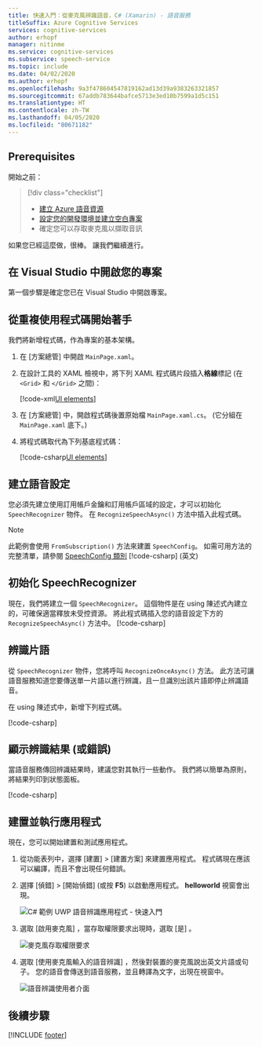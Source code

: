 ```yaml
---
title: 快速入門：從麥克風辨識語音，C# (Xamarin) - 語音服務
titleSuffix: Azure Cognitive Services
services: cognitive-services
author: erhopf
manager: nitinme
ms.service: cognitive-services
ms.subservice: speech-service
ms.topic: include
ms.date: 04/02/2020
ms.author: erhopf
ms.openlocfilehash: 9a3f478604547819162ad13d39a9383263321857
ms.sourcegitcommit: 67addb783644bafce5713e3ed10b7599a1d5c151
ms.translationtype: HT
ms.contentlocale: zh-TW
ms.lasthandoff: 04/05/2020
ms.locfileid: "80671182"
---
```

## <a name="prerequisites"></a>Prerequisites

開始之前：

> [!div class="checklist"]
> * [建立 Azure 語音資源](../../../../get-started.md)
> * [設定您的開發環境並建立空白專案](../../../../quickstarts/setup-platform.md?tabs=uwp&pivots=programming-language-csharp)
> * 確定您可以存取麥克風以擷取音訊

如果您已經這麼做，很棒。 讓我們繼續進行。

## <a name="open-your-project-in-visual-studio"></a>在 Visual Studio 中開啟您的專案

第一個步驟是確定您已在 Visual Studio 中開啟專案。

## <a name="start-with-some-boilerplate-code"></a>從重複使用程式碼開始著手

我們將新增程式碼，作為專案的基本架構。

1. 在 [方案總管]  中開啟 `MainPage.xaml`。

2. 在設計工具的 XAML 檢視中，將下列 XAML 程式碼片段插入**格線**標記 (在 `<Grid>` 和 `</Grid>` 之間)：

   [!code-xml[UI elements](~/samples-cognitive-services-speech-sdk/quickstart/csharp/uwp/from-microphone/helloworld/MainPage.xaml#StackPanel)]

3. 在 [方案總管]  中，開啟程式碼後置原始檔 `MainPage.xaml.cs`。 (它分組在 `MainPage.xaml` 底下。)

4. 將程式碼取代為下列基底程式碼：

   [!code-csharp[UI elements](~/samples-cognitive-services-speech-sdk/quickstart/csharp/uwp/from-microphone/helloworld/MainPage.xaml.cs?range=6-50,55-56,94-154)]

## <a name="create-a-speech-configuration"></a>建立語音設定

您必須先建立使用訂用帳戶金鑰和訂用帳戶區域的設定，才可以初始化 `SpeechRecognizer` 物件。 在 `RecognizeSpeechAsync()` 方法中插入此程式碼。

> [!NOTE]
> 此範例會使用 `FromSubscription()` 方法來建置 `SpeechConfig`。 如需可用方法的完整清單，請參閱 [SpeechConfig 類別](https://docs.microsoft.com/dotnet/api/) [!code-csharp[](~/samples-cognitive-services-speech-sdk/quickstart/csharp/uwp/from-microphone/helloworld/MainPage.xaml.cs?range=51-53)] \(英文\)

## <a name="initialize-a-speechrecognizer"></a>初始化 SpeechRecognizer

現在，我們將建立一個 `SpeechRecognizer`。 這個物件是在 using 陳述式內建立的，可確保適當釋放未受控資源。 將此程式碼插入您的語音設定下方的 `RecognizeSpeechAsync()` 方法中。
[!code-csharp[](~/samples-cognitive-services-speech-sdk/quickstart/csharp/uwp/from-microphone/helloworld/MainPage.xaml.cs?range=58,59,93)]

## <a name="recognize-a-phrase"></a>辨識片語

從 `SpeechRecognizer` 物件，您將呼叫 `RecognizeOnceAsync()` 方法。 此方法可讓語音服務知道您要傳送單一片語以進行辨識，且一旦識別出該片語即停止辨識語音。

在 using 陳述式中，新增下列程式碼。

[!code-csharp[](~/samples-cognitive-services-speech-sdk/quickstart/csharp/uwp/from-microphone/helloworld/MainPage.xaml.cs?range=66)]

## <a name="display-the-recognition-results-or-errors"></a>顯示辨識結果 (或錯誤)

當語音服務傳回辨識結果時，建議您對其執行一些動作。 我們將以簡單為原則，將結果列印到狀態面板。

[!code-csharp[](~/samples-cognitive-services-speech-sdk/quickstart/csharp/uwp/from-microphone/helloworld/MainPage.xaml.cs?range=68-93)]

## <a name="build-and-run-the-application"></a>建置並執行應用程式

現在，您可以開始建置和測試應用程式。

1. 從功能表列中，選擇 [建置]   > [建置方案]  來建置應用程式。 程式碼現在應該可以編譯，而且不會出現任何錯誤。

1. 選擇 [偵錯]   > [開始偵錯]  (或按 **F5**) 以啟動應用程式。 **helloworld** 視窗會出現。

   ![C# 範例 UWP 語音辨識應用程式 - 快速入門](~/articles/cognitive-services/Speech-Service/media/sdk/qs-csharp-uwp-helloworld-window.png)

1. 選取 [啟用麥克風]  ，當存取權限要求出現時，選取 [是]  。

   ![麥克風存取權限要求](~/articles/cognitive-services/Speech-Service/media/sdk/qs-csharp-uwp-10-access-prompt.png)

1. 選取 [使用麥克風輸入的語音辨識]  ，然後對裝置的麥克風說出英文片語或句子。 您的語音會傳送到語音服務，並且轉譯為文字，出現在視窗中。

   ![語音辨識使用者介面](~/articles/cognitive-services/Speech-Service/media/sdk/qs-csharp-uwp-11-ui-result.png)

## <a name="next-steps"></a>後續步驟

[!INCLUDE [footer](../footer.md)]

